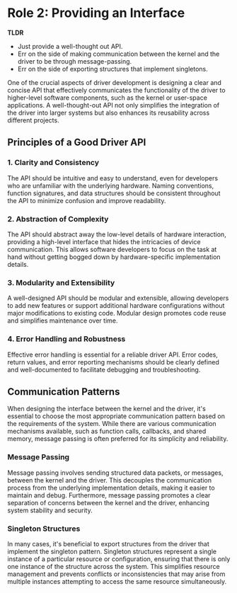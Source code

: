# Role 2: Providing an Interface

**TLDR**  
- Just provide a well-thought out API.  
- Err on the side of making communication between the kernel and the driver to be through message-passing.  
- Err on the side of exporting structures that implement singletons.  


One of the crucial aspects of driver development is designing a clear and concise API that effectively communicates the functionality of the driver to higher-level software components, such as the kernel or user-space applications. A well-thought-out API not only simplifies the integration of the driver into larger systems but also enhances its reusability across different projects.  


## Principles of a Good Driver API


### 1. Clarity and Consistency

The API should be intuitive and easy to understand, even for developers who are unfamiliar with the underlying hardware. Naming conventions, function signatures, and data structures should be consistent throughout the API to minimize confusion and improve readability.  


### 2. Abstraction of Complexity

The API should abstract away the low-level details of hardware interaction, providing a high-level interface that hides the intricacies of device communication. This allows software developers to focus on the task at hand without getting bogged down by hardware-specific implementation details.


### 3. Modularity and Extensibility

A well-designed API should be modular and extensible, allowing developers to add new features or support additional hardware configurations without major modifications to existing code. Modular design promotes code reuse and simplifies maintenance over time.


### 4. Error Handling and Robustness

Effective error handling is essential for a reliable driver API. Error codes, return values, and error reporting mechanisms should be clearly defined and well-documented to facilitate debugging and troubleshooting.  


## Communication Patterns

When designing the interface between the kernel and the driver, it's essential to choose the most appropriate communication pattern based on the requirements of the system. While there are various communication mechanisms available, such as function calls, callbacks, and shared memory, message passing is often preferred for its simplicity and reliability.

### Message Passing

Message passing involves sending structured data packets, or messages, between the kernel and the driver. This decouples the communication process from the underlying implementation details, making it easier to maintain and debug. Furthermore, message passing promotes a clear separation of concerns between the kernel and the driver, enhancing system stability and security.  


### Singleton Structures

In many cases, it's beneficial to export structures from the driver that implement the singleton pattern. Singleton structures represent a single instance of a particular resource or configuration, ensuring that there is only one instance of the structure across the system. This simplifies resource management and prevents conflicts or inconsistencies that may arise from multiple instances attempting to access the same resource simultaneously.